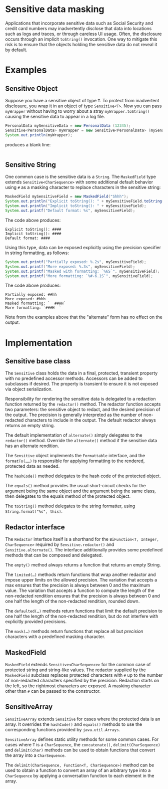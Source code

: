 # Sensitive data masking

Applications that incorporate sensitive data such as Social Security and credit card numbers may inadvertently disclose
that data into locations such as logs and traces, or through careless UI usage. Often, the disclosure occurs through an
implicit `toString()` invocation. One way to mitigate this risk is to ensure that the objects holding the  sensitive
data do not reveal it by default.

# Examples

## Sensitive Object

Suppose you have a sensitive object of type `T`. To protect from inadvertent disclosure, you wrap it in an object of 
type `Sensitive<T>`. Now you can pass `myWrapper` without having to worry about a stray `myWrapper.toString()` causing
the sensitive data to appear in a log file.
```Java
PersonalData mySensitiveData = new PersonalData (12345);
Sensitive<PersonalData> myWrapper = new Sensitive<PersonalData> (mySensitiveData);
System.out.println(myWrapper);
```
produces a blank line:
```Text
```

## Sensitive String

One common case is the sensitive data is a `String`. The `MaskedField` type extends `Sensitive<CharSequence>` with some
 additional default behavior using `#` as a masking character to replace characters in the sensitive string:
```Java
MaskedField mySensitiveField = new MaskedField("Shhh");
System.out.println("Explicit toString(): " + mySensitiveField.toString());
System.out.println("Implicit toString(): " + mySensitiveField);
System.out.printf("Default format: %s", mySensitiveField);
```
The code above produces:
```Text
Explicit toString(): ####
Implicit toString(): ####
Default format: ####
```
Using this type, data can be exposed explicitly using the precision specifier in string formatting, as follows:
```Java
System.out.printf("Partially exposed: %.2s", mySensitiveField);
System.out.printf("More exposed: %.3s", mySensitiveField);
System.out.printf("Masked with formatting: `%6S`", mySensitiveField);
System.out.printf("More formatting: `%#-6.1S`", mySensitiveField);
```
The code above produces:
```Text
Partially exposed: ##hh
More exposed: #hhh
Masked formatting: `  ##HH`
More formatting: `###H  `
```
Note from the examples above that the "alternate" form has no effect on the output.

# Implementation

## Sensitive base class

The `Sensitive` class holds the data in a final, protected, transient property with no predefined accessor methods.
Accessors can be added to subclasses if desired. The property is transient to ensure it is not exposed via object
serialization.

Responsibility for rendering the sensitive data is delegated to a redaction function returned by the `redactor()`
method. The redactor function accepts two parameters: the sensitive object to redact, and the desired precision of the
output. The precision is generally interpreted as the number of non-redacted characters to include in the output. The
default redactor always returns an empty string. 

The default implementation of `alternate()` simply delegates to the `redactor()` method. Override the `alternate()`
method if the sensitive data has an alternate rendition.

The `Sensitive` object implements the `Formattable` interface, and the `formatTo(……)` is responsible for applying 
formatting to the rendered, protected data as needed.

The `hashCode()` method delegates to the hash code of the protected object.

The `equals()` method provides the usual short-circuit checks for the argument being the same object and the argument
being the same class, then delegates to the equals method of the protected object.

The `toString()` method delegates to the string formatter, using `String.format("%s", this)`.

## Redactor interface

The `Redactor` interface itself is a shorthand for the `BiFunction<T, Integer, CharSequence>` required by
`Sensitive.redactor()` and `Sensitive.alternate()`. The interface additionally provides some predefined methods that
can be composed and delegated.

The `empty()` method always returns a function that returns an empty String.

The `limited(…)` methods return functions that wrap another redactor and impose upper limits on the allowed precision.
The variation that accepts a max ensures that the precision is always between 0 and the maximum value. The variation
that accepts a function to compute the length of the non-redacted rendition ensures that the precision is always between
0 and one half the length of the non-redacted rendition, rounded down.

The `defaulted(…)` methods return functions that limit the default precision to one half the length of the non-redacted
rendition, but do not interfere with explicitly provided precisions.

The `mask(…)` methods return functions that replace all but *precision* characters with a predefined masking character.

## MaskedField

`MaskedField` extends `Sensitive<CharSequence>` for the common case of protected string and string-like values. The
redactor supplied by the `MaskedField` subclass replaces protected  characters with `#` up to the number of non-redacted
characters specified by the precision. Redaction starts on the left, so the rightmost characters are exposed. A masking
character other than `#` can be passed to the constructor.

## SensitiveArray

`SensitiveArray` extends `Sensitive` for cases where the protected data is an array. It overrides the `hashCode()` and
`equals()` methods to use the corresponding functions provided by `java.util.Arrays`.

`SensitiveArray` defines static utility methods for some common cases. For cases where `T` is a `CharSequence`, the
`concatenate()`, `delimit(CharSequence)` and `delimit(char)` methods can be used to obtain functions that convert the
array into a `CharSequence`.

The `delimit(CharSequence, Function<T, CharSequence>)` method can be used to obtain a function to convert an array of
an arbitrary type into a `CharSequence` by applying a conversation function to each element in the array.

